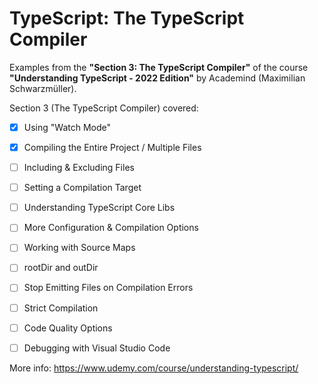 # TypeScript: The TypeScript Compiler

Examples from the **"Section 3: The TypeScript Compiler"** of the course **"Understanding TypeScript - 2022 Edition"** by Academind (Maximilian Schwarzmüller).

Section 3 (The TypeScript Compiler) covered:

- [x] Using "Watch Mode"
- [x] Compiling the Entire Project / Multiple Files
- [ ] Including & Excluding Files
- [ ] Setting a Compilation Target
- [ ] Understanding TypeScript Core Libs
- [ ] More Configuration & Compilation Options
- [ ] Working with Source Maps
- [ ] rootDir and outDir
- [ ] Stop Emitting Files on Compilation Errors
- [ ] Strict Compilation
- [ ] Code Quality Options
- [ ] Debugging with Visual Studio Code



More info: https://www.udemy.com/course/understanding-typescript/
